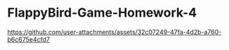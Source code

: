 # FlappyBird-Game-Homework-4

https://github.com/user-attachments/assets/32c07249-47fa-4d2b-a760-b6c675e4cfd7

